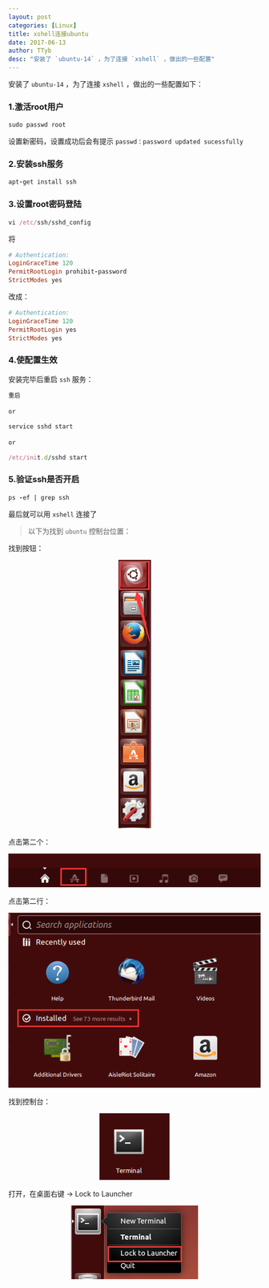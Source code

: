 ```yaml
---
layout: post
categories: [Linux]
title: xshell连接ubuntu
date: 2017-06-13
author: TTyb
desc: "安装了 `ubuntu-14` ，为了连接 `xshell` ，做出的一些配置"
---
```


安装了 `ubuntu-14` ，为了连接 `xshell` ，做出的一些配置如下：

### 1.激活root用户

~~~ruby
sudo passwd root
~~~

设置新密码，设置成功后会有提示 `passwd：password updated sucessfully`

### 2.安装ssh服务

~~~ruby
apt-get install ssh
~~~

### 3.设置root密码登陆

~~~ruby
vi /etc/ssh/sshd_config
~~~

将

~~~ruby
# Authentication:
LoginGraceTime 120
PermitRootLogin prohibit-password
StrictModes yes
~~~

改成：

~~~ruby
# Authentication:
LoginGraceTime 120
PermitRootLogin yes
StrictModes yes
~~~

### 4.使配置生效


安装完毕后重启 `ssh` 服务：

~~~ruby
重启
~~~

`or`

~~~ruby
service sshd start
~~~

`or`

~~~ruby
/etc/init.d/sshd start
~~~

### 5.验证ssh是否开启

~~~ruby
ps -ef | grep ssh
~~~

最后就可以用 `xshell` 连接了

> 以下为找到 `ubuntu` 控制台位置：

找到按钮：

<p style="text-align:center"><img src="/static/postimage/linux/ubuntu/996148-20170613091751900-2125513854.png" class="img-responsive"/></p>

点击第二个：

<p style="text-align:center"><img src="/static/postimage/linux/ubuntu/996148-20170613091909181-1334363079.png" class="img-responsive"/></p>

点击第二行：

<p style="text-align:center"><img src="/static/postimage/linux/ubuntu/996148-20170613091949618-1950325186.png" class="img-responsive"/></p>

找到控制台：

<p style="text-align:center"><img src="/static/postimage/linux/ubuntu/996148-20170613092024415-1043489570.png" class="img-responsive"/></p>

打开，在桌面右键 -> Lock to Launcher

<p style="text-align:center"><img src="/static/postimage/linux/ubuntu/996148-20170613092140728-675904521.png" class="img-responsive"/></p>